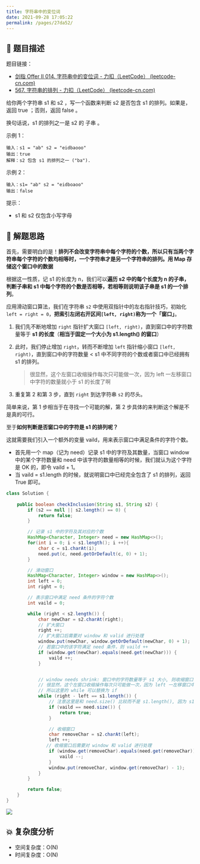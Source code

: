 ```yaml
---
title: 字符串中的变位词
date: 2021-09-28 17:05:22
permalink: /pages/27da52/
---
```


## 📃 题目描述

题目链接：

- [剑指 Offer II 014. 字符串中的变位词 - 力扣（LeetCode） (leetcode-cn.com)](https://leetcode-cn.com/problems/MPnaiL/)
- [567. 字符串的排列 - 力扣（LeetCode） (leetcode-cn.com)](https://leetcode-cn.com/problems/permutation-in-string/)

给你两个字符串 s1 和 s2 ，写一个函数来判断 s2 是否包含 s1 的排列。如果是，返回 true ；否则，返回 false 。

换句话说，s1 的排列之一是 s2 的 子串 。

示例 1：

```
输入：s1 = "ab" s2 = "eidbaooo"
输出：true
解释：s2 包含 s1 的排列之一 ("ba").
```

示例 2：

```
输入：s1= "ab" s2 = "eidboaoo"
输出：false
```


提示：

- s1 和 s2 仅包含小写字母

## 🔔 解题思路

首先，需要明白的是！**排列不会改变字符串中每个字符的个数，所以只有当两个字符串每个字符的个数均相等时，一个字符串才是另一个字符串的排列。用 Map 存储这个窗口中的数据**

根据这一性质，记 s1 的长度为 n，我们可以**遍历 s2 中的每个长度为 n 的子串，判断子串和 s1 中每个字符的个数是否相等，若相等则说明该子串是 s1 的一个排列**。

应用滑动窗口算法，我们在字符串 `s2` 中使用双指针中的左右指针技巧，初始化 `left = right = 0`，**把索引左闭右开区间`[left, right)`称为一个「窗口」**。

1. 我们先不断地增加 `right` 指针扩大窗口 `[left, right)`，直到窗口中的字符数量等于 **s1 的长度**（**相当于固定一个大小为 s1.length() 的窗口**）

2. 此时，我们停止增加 `right`，转而不断增加 `left` 指针缩小窗口 `[left, right)`，直到窗口中的字符数量 < s1 中不同字符的个数或者窗口中已经拥有 s1 的排列。

   > 很显然，这个左窗口收缩操作每次只可能做一次，因为 left 一左移窗口中字符的数量就小于 s1 的长度了啊

3. 重复第 2 和第 3 步，直到 `right` 到达字符串 `s2` 的尽头。

简单来说，第 1 步相当于在寻找一个可能的解，第 2 步具体的来判断这个解是不是真的可行。

至于**如何判断是否窗口中的字符是 s1 的排列呢？**

这就需要我们引入一个额外的变量 vaild，用来表示窗口中满足条件的字符个数。

- 首先用一个 map（记为 need）记录 s1 中的字符及其数量，当窗口 window 中的某个字符数量和 need 中该字符的数量相等的时候，我们就认为这个字符是 OK 的，即令 vaild + 1。 
- 当 vaild = s1.length 的时候，就说明窗口中已经完全包含了 s1 的排列，返回 True 即可。


```java
class Solution {
    
    public boolean checkInclusion(String s1, String s2) {
        if (s2 == null || s2.length() == 0) {
            return false;
        }

        // 记录 s1 中的字符及其对应的个数
        HashMap<Character, Integer> need = new HashMap<>();
        for(int i = 0; i < s1.length(); i ++){
            char c = s1.charAt(i);
            need.put(c, need.getOrDefault(c, 0) + 1);
        }

        // 滑动窗口
        HashMap<Character, Integer> window = new HashMap<>();
        int left = 0;
        int right = 0;

        // 表示窗口中满足 need 条件的字符个数
        int vaild = 0;

        while (right < s2.length()) {
            char newChar = s2.charAt(right);
            // 扩大窗口
            right ++;
            // 扩大窗口后需要对 window 和 valid 进行处理
            window.put(newChar, window.getOrDefault(newChar, 0) + 1);
            // 若窗口中的该字符满足 need 条件，则 vaild ++
            if (window.get(newChar).equals(need.get(newChar))) {
                vaild ++;
            }


            // window needs shrink: 窗口中的字符数量等于 s1 大小, 则收缩窗口
            // 很显然，这个左窗口收缩操作每次只可能做一次，因为 left 一左移窗口中字符的数量就小于 s1 的长度了啊
            // 所以这里的 while 可以替换为 if
            while (right - left == s1.length()) {
                // 注意这里是和 need.size() 比较而不是 s1.length(), 因为 s1 中可能存在重复字符
                if (vaild == need.size()) {
                    return true;
                }

                // 收缩窗口
                char removeChar = s2.charAt(left);
                left ++;
			   // 收缩窗口后需要对 window 和 valid 进行处理
                if (window.get(removeChar).equals(need.get(removeChar))) {
                    vaild --;
                }
                window.put(removeChar, window.get(removeChar) - 1);
            }
        }

        return false;
    }
}
```

![](https://cs-wiki.oss-cn-shanghai.aliyuncs.com/img/20210928190009.png)

## 💥 复杂度分析

- 空间复杂度：O(N)
- 时间复杂度：O(N)

